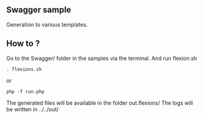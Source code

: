 ## Swagger sample

Generation  to various templates.

## How to ?

Go to the Swagger/ folder in the samples via the terminal.
And run flexion.sh

```
. flexions.sh
```
or 

```
php -f run.php
```

The generated files will be available in the folder out.flexions/
The logs will be written in ../../out/